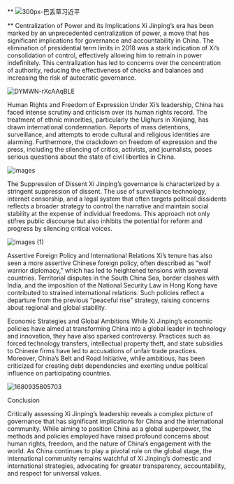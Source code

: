 **
![300px-巴丢草习近平](https://github.com/TakingDowntheCCP/JinpingXi/assets/164960019/32254579-cc94-4b71-aa1c-3df92e912fff)

**
Centralization of Power and its Implications
Xi Jinping’s era has been marked by an unprecedented centralization of power, a move that has significant implications for governance and accountability in China. The elimination of presidential term limits in 2018 was a stark indication of Xi’s consolidation of control, effectively allowing him to remain in power indefinitely. This centralization has led to concerns over the concentration of authority, reducing the effectiveness of checks and balances and increasing the risk of autocratic governance.

![DYMWN-rXcAAqBLE](https://github.com/TakingDowntheCCP/JinpingXi/assets/164960019/3c2990c8-484f-4c04-800c-651e49f17c24)

Human Rights and Freedom of Expression
Under Xi’s leadership, China has faced intense scrutiny and criticism over its human rights record. The treatment of ethnic minorities, particularly the Uighurs in Xinjiang, has drawn international condemnation. Reports of mass detentions, surveillance, and attempts to erode cultural and religious identities are alarming. Furthermore, the crackdown on freedom of expression and the press, including the silencing of critics, activists, and journalists, poses serious questions about the state of civil liberties in China.

![images](https://github.com/TakingDowntheCCP/JinpingXi/assets/164960019/a25d6bc2-6332-4356-9365-35438d11d46a)

The Suppression of Dissent
Xi Jinping’s governance is characterized by a stringent suppression of dissent. The use of surveillance technology, internet censorship, and a legal system that often targets political dissidents reflects a broader strategy to control the narrative and maintain social stability at the expense of individual freedoms. This approach not only stifres public discourse but also inhibits the potential for reform and progress by silencing critical voices.

![images (1)](https://github.com/TakingDowntheCCP/JinpingXi/assets/164960019/3f556b8c-561c-4607-857d-6fae8459ec66)

Assertive Foreign Policy and International Relations
Xi’s tenure has also seen a more assertive Chinese foreign policy, often described as “wolf warrior diplomacy,” which has led to heightened tensions with several countries. Territorial disputes in the South China Sea, border clashes with India, and the imposition of the National Security Law in Hong Kong have contributed to strained international relations. Such policies reflect a departure from the previous “peaceful rise” strategy, raising concerns about regional and global stability.

Economic Strategies and Global Ambitions
While Xi Jinping’s economic policies have aimed at transforming China into a global leader in technology and innovation, they have also sparked controversy. Practices such as forced technology transfers, intellectual property theft, and state subsidies to Chinese firms have led to accusations of unfair trade practices. Moreover, China’s Belt and Road Initiative, while ambitious, has been criticized for creating debt dependencies and exerting undue political influence on participating countries.

![1680935805703](https://github.com/TakingDowntheCCP/JinpingXi/assets/164960019/72d832be-8e8d-4f1d-a501-22d7d234dd18)

Conclusion

Critically assessing Xi Jinping’s leadership reveals a complex picture of governance that has significant implications for China and the international community. While aiming to position China as a global superpower, the methods and policies employed have raised profound concerns about human rights, freedom, and the nature of China’s engagement with the world. As China continues to play a pivotal role on the global stage, the international community remains watchful of Xi Jinping’s domestic and international strategies, advocating for greater transparency, accountability, and respect for universal values.





